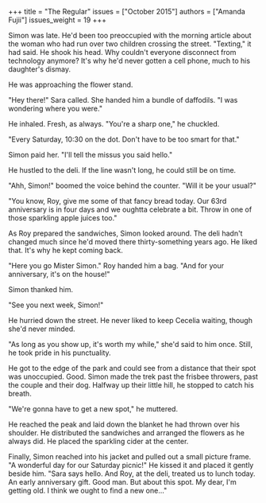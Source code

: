 +++
title = "The Regular"
issues = ["October 2015"]
authors = ["Amanda Fujii"]
issues_weight = 19
+++

Simon was late. He'd been too preoccupied with the morning article about the woman who had run over two children crossing the street. "Texting," it had said. He shook his head. Why couldn't everyone disconnect from technology anymore? It's why he'd never gotten a cell phone, much to his daughter's dismay.

He was approaching the flower stand.

"Hey there!" Sara called. She handed him a bundle of daffodils. "I was wondering where you were."

He inhaled. Fresh, as always. "You're a sharp one," he chuckled.

"Every Saturday, 10:30 on the dot. Don't have to be too smart for that."

Simon paid her. "I'll tell the missus you said hello."

He hustled to the deli. If the line wasn't long, he could still be on time.

"Ahh, Simon!" boomed the voice behind the counter. "Will it be your usual?"

"You know, Roy, give me some of that fancy bread today. Our 63rd anniversary is in four days and we oughtta celebrate a bit. Throw in one of those sparkling apple juices too."

As Roy prepared the sandwiches, Simon looked around. The deli hadn't changed much since he'd moved there thirty-something years ago. He liked that. It's why he kept coming back.

"Here you go Mister Simon." Roy handed him a bag. "And for your anniversary, it's on the house!"

Simon thanked him.

"See you next week, Simon!"

He hurried down the street. He never liked to keep Cecelia waiting, though she'd never minded.

"As long as you show up, it's worth my while," she'd said to him once. Still, he took pride in his punctuality.

He got to the edge of the park and could see from a distance that their spot was unoccupied. Good. Simon made the trek past the frisbee throwers, past the couple and their dog. Halfway up their little hill, he stopped to catch his breath.

"We're gonna have to get a new spot," he muttered.

He reached the peak and laid down the blanket he had thrown over his shoulder. He distributed the sandwiches and arranged the flowers as he always did. He placed the sparkling cider at the center.

Finally, Simon reached into his jacket and pulled out a small picture frame. "A wonderful day for our Saturday picnic!" He kissed it and placed it gently beside him. "Sara says hello. And Roy, at the deli, treated us to lunch today. An early anniversary gift. Good man. But about this spot. My dear, I'm getting old. I think we ought to find a new one..."
